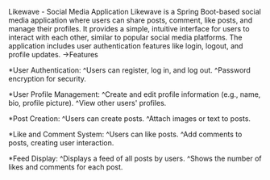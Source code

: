 Likewave - Social Media Application
Likewave is a Spring Boot-based social media application where users can share posts, comment, like posts, and manage their profiles. It provides a simple, intuitive interface for users to interact with each other, similar to popular social media platforms. The application includes user authentication features like login, logout, and profile updates.
->Features

*User Authentication:
  ^Users can register, log in, and log out.
  ^Password encryption for security.

*User Profile Management:
  ^Create and edit profile information (e.g., name, bio, profile picture).
  ^View other users' profiles.
  
*Post Creation:
  ^Users can create posts.
  ^Attach images or text to posts.
  
*Like and Comment System:
  ^Users can like posts.
  ^Add comments to posts, creating user interaction.
  
*Feed Display:
  ^Displays a feed of all posts by users.
  ^Shows the number of likes and comments for each post.
